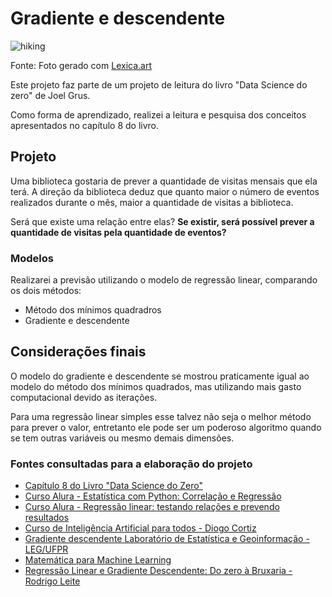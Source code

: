 # Gradiente e descendente

![hiking](https://user-images.githubusercontent.com/64700794/207216777-9b728b9b-02ad-4d1b-a799-d35e2566d9df.jpeg)

Fonte: Foto gerado com [Lexica.art](https://lexica.art)

Este projeto faz parte de um projeto de leitura do livro "Data Science do zero" de Joel Grus.

Como forma de aprendizado, realizei a leitura e pesquisa dos conceitos apresentados no capítulo 8 do livro.

## Projeto
Uma biblioteca gostaria de prever a quantidade de visitas mensais que ela terá. A direção da biblioteca deduz que quanto maior o número de eventos realizados durante o mês, maior a quantidade de visitas a biblioteca.

Será que existe uma relação entre elas?
**Se existir, será possível prever a quantidade de visitas pela quantidade de eventos?**

### Modelos
Realizarei a previsão utilizando o modelo de regressão linear, comparando os dois métodos:

* Método dos mínimos quadradros
* Gradiente e descendente

## Considerações finais
O modelo do gradiente e descendente se mostrou praticamente igual ao modelo do método dos mínimos quadrados, mas utilizando mais gasto computacional devido as iterações.

Para uma regressão linear simples esse talvez não seja o melhor método para prever o valor, entretanto ele pode ser um poderoso algoritmo quando se tem outras variáveis ou mesmo demais dimensões.


### Fontes consultadas para a elaboração do projeto


* [Capítulo 8 do Livro "Data Science do Zero"](https://www.amazon.com.br/Data-Science-zero-Joel-Grus/dp/857608998X)
* [Curso Alura - Estatística com Python:
Correlação e Regressão](https://www.alura.com.br/curso-online-estatistica-correlacao-regressao)
* [Curso Alura - Regressão linear:
testando relações e prevendo resultados](https://www.alura.com.br/curso-online-data-science-modelo-regressao-linear)
* [Curso de Inteligência Artificial para todos - Diogo Cortiz](https://youtube.com/playlist?list=PLtQM10PgmGogjn0cikgWi8wpQUnV6ERkY)
* [Gradiente descendente
Laboratório de Estatística e Geoinformação - LEG/UFPR](http://cursos.leg.ufpr.br/ML4all/apoio/Gradiente.html#exemplo_simulado)
* [Matemática para Machine Learning](https://youtube.com/playlist?list=PLyqOvdQmGdTTYHKdxWRmt8oOhMwYhmxkM)
* [Regressão Linear e Gradiente Descendente: Do zero à Bruxaria - Rodrigo Leite](https://drigols.medium.com/regress%C3%A3o-linear-e-gradiente-descendente-do-zero-a-bruxaria-c4d1484357e0)

